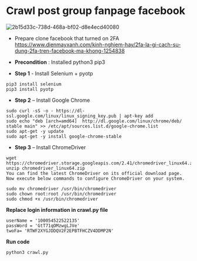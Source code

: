 # Crawl post group fanpage facebook
![2b15d33c-738d-468a-bf02-d8e4ecd40080](https://user-images.githubusercontent.com/68221273/171086930-cf9a1f96-50fa-48a6-b636-9fa1baee26d7.gif)

- Prepare clone facebook that turned on 2FA  https://www.dienmayxanh.com/kinh-nghiem-hay/2fa-la-gi-cach-su-dung-2fa-tren-facebook-ma-khong-1254838
- **Precondition** : Installed python3  pip3 

-  **Step 1**  - Install Selenium + pyotp
```
pip3 install selenium
pip3 install pyotp
```

- **Step 2** – Install Google Chrome
```
sudo curl -sS -o - https://dl-ssl.google.com/linux/linux_signing_key.pub | apt-key add
sudo echo "deb [arch=amd64]  http://dl.google.com/linux/chrome/deb/ stable main" >> /etc/apt/sources.list.d/google-chrome.list
sudo apt-get -y update
sudo apt-get -y install google-chrome-stable
```

- **Step 3** – Install ChromeDriver
```
wget https://chromedriver.storage.googleapis.com/2.41/chromedriver_linux64.zip
unzip chromedriver_linux64.zip
You can find the latest ChromeDriver on its official download page. Now execute below commands to configure ChromeDriver on your system.

sudo mv chromedriver /usr/bin/chromedriver
sudo chown root:root /usr/bin/chromedriver
sudo chmod +x /usr/bin/chromedriver
```

**Replace login information in crawl.py file**

```
userName = '100054522522135'
passWord = 'GtT71qOMzwgLJVe'
twoFa= 'RTWF2XYGJDDQV2F2EPBTFHCZV4DDMP2N'
```

**Run code**
```
python3 crawl.py
```
